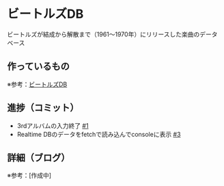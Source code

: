 # ビートルズDB

ビートルズが結成から解散まで（1961〜1970年）にリリースした楽曲のデータベース

## 作っているもの

※参考：[ビートルズDB](https://beatles-db.vercel.app/)

## 進捗（コミット）

- 3rdアルバムの入力終了 [#1](https://github.com/ryo-i/beatles-db/issues/1)
- Realtime DBのデータをfetchで読み込んでconsoleに表示 [#3](https://github.com/ryo-i/beatles-db/issues/3)

## 詳細（ブログ）

※参考：[作成中]